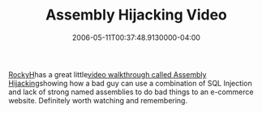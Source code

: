 ﻿---
title: Assembly Hijacking Video
date: "2006-05-11T00:37:48.9130000-04:00"
description: "[RockyH](http://rockyh.net/)has a great little [video walkthrough called Assembly Hijacking](http://www.rockyh.net/AssemblyHijacking/AssemblyHijacking.html)showing how a bad guy can use a combination of SQL Injection and lack of strong named assemblies to do bad things to an e-commerce website"
featuredImage: /img/default-post-image.jpg
---

[RockyH](http://rockyh.net/)has a great little[video walkthrough called Assembly Hijacking](http://www.rockyh.net/AssemblyHijacking/AssemblyHijacking.html)showing how a bad guy can use a combination of SQL Injection and lack of strong named assemblies to do bad things to an e-commerce website. Definitely worth watching and remembering.

